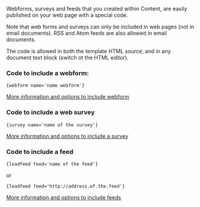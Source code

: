 Webforms, surveys and feeds that you created within Content, are easily
published on your web page with a special code.

Note that web forms and surveys can only be included in web pages (not
in email documents). RSS and Atom feeds are also allowed in email
documents.

The code is allowed in both the template HTML source, and in any
document text block (switch ot the HTML editor).

### Code to include a webform:

`{webform name='name webform'}`

[More information and options to include
webform](./publish-your-web-form)

### Code to include a web survey

`{survey name='name of the survey'}`

[More information and options to include a
survey](./publish-a-survey)

### Code to include a feed

`{loadfeed feed='name of the feed'}`

or

`{loadfeed feed='http://address.of.the.feed'}`

[More information and options to include
feeds](./the-loadfeed-function)
